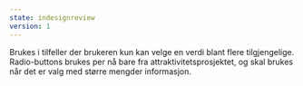 ```yaml
---
state: indesignreview
version: 1
---
```

Brukes i tilfeller der brukeren kun kan velge en verdi blant flere tilgjengelige. Radio-buttons brukes per nå bare fra attraktivitetsprosjektet, og skal brukes når det er valg med større mengder informasjon.
